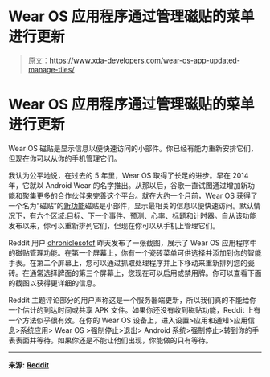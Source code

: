 # Wear OS 应用程序通过管理磁贴的菜单进行更新

> 原文：<https://www.xda-developers.com/wear-os-app-updated-manage-tiles/>

# Wear OS 应用程序通过管理磁贴的菜单进行更新

Wear OS 磁贴是显示信息以便快速访问的小部件。你已经有能力重新安排它们，但现在你可以从你的手机管理它们。

我认为公平地说，在过去的 5 年里，Wear OS 取得了长足的进步。早在 2014 年，它就以 Android Wear 的名字推出。从那以后，谷歌一直试图通过增加新功能和聚集更多的合作伙伴来完善这个平台。就在大约一个月前，Wear OS 获得了一个名为“磁贴”的[新功能](https://www.xda-developers.com/google-wear-os-tiles-feature/)磁贴是小部件，显示最相关的信息以便快速访问。默认情况下，有六个区域:目标、下一个事件、预测、心率、标题和计时器。自从该功能发布以来，你可以重新排列它们，但现在你可以从手机上管理它们。

Reddit 用户 [chroniclesofcf](https://www.reddit.com/user/chroniclesofcf) 昨天发布了一张截图，展示了 Wear OS 应用程序中的磁贴管理功能。在第一个屏幕上，你有一个瓷砖菜单可供选择并添加到你的智能手表。在第二个屏幕上，您可以通过抓取处理程序并上下移动来重新排列您的瓷砖。在通常选择牌面的第三个屏幕上，您现在可以启用或禁用牌。你可以查看下面的截图以获得更详细的信息。

Reddit 主题评论部分的用户声称这是一个服务器端更新，所以我们真的不能给你一个估计的到达时间或共享 APK 文件。如果你还没有收到磁贴功能，Reddit 上有一个方法似乎很有效。在你的 Wear OS 设备上，进入设置>应用和通知>应用信息>系统应用> Wear OS >强制停止>退出> Android 系统>强制停止>转到你的手表表面并等待。如果你还是不能让他们出现，你能做的只有等待。

* * *

**来源:** [**Reddit**](https://www.reddit.com/r/WearOS/comments/bzrwhd/wear_os_app_now_has_a_menu_for_tiles/)